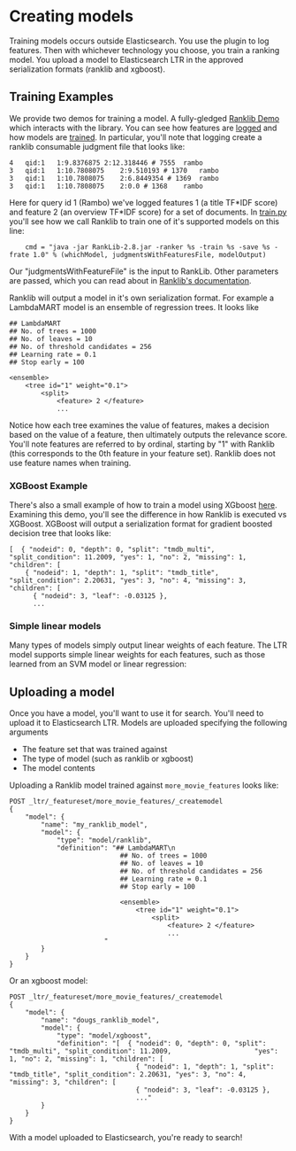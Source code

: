 # Creating models

Training models occurs outside Elasticsearch. You use the plugin to log features. Then with whichever technology you choose, you train a ranking model. You upload a model to Elasticsearch LTR in the approved serialization formats (ranklib and xgboost).

## Training Examples

We provide two demos for training a model. A fully-gledged [Ranklib Demo](/demo) which interacts with the library. You can see how features are [logged](/demo/collectFeatures.py) and how models are [trained](/demo/train.py). In particular, you'll note that logging create a ranklib consumable judgment file that looks like:

```
4	qid:1	1:9.8376875	2:12.318446 # 7555	rambo
3	qid:1	1:10.7808075	2:9.510193 # 1370	rambo
3	qid:1	1:10.7808075	2:6.8449354 # 1369	rambo
3	qid:1	1:10.7808075	2:0.0 # 1368	rambo
```

Here for query id 1 (Rambo) we've logged features 1 (a title TF\*IDF score) and feature 2 (an overview TF\*IDF score) for a set of documents. In [train.py](/demo/train.py) you'll see how we call Ranklib to train one of it's supported models on this line:

```
    cmd = "java -jar RankLib-2.8.jar -ranker %s -train %s -save %s -frate 1.0" % (whichModel, judgmentsWithFeaturesFile, modelOutput)
```

Our "judgmentsWithFeatureFile" is the input to RankLib. Other parameters are passed, which you can read about in [Ranklib's documentation]().

Ranklib will output a model in it's own serialization format. For example a LambdaMART model is an ensemble of regression trees. It looks like

```
## LambdaMART
## No. of trees = 1000
## No. of leaves = 10
## No. of threshold candidates = 256
## Learning rate = 0.1
## Stop early = 100

<ensemble>
	<tree id="1" weight="0.1">
		<split>
			<feature> 2 </feature>
            ...
```

Notice how each tree examines the value of features, makes a decision based on the value of a feature, then ultimately outputs the relevance score. You'll note features are referred to by ordinal, starting by "1" with Ranklib (this corresponds to the 0th feature in your feature set). Ranklib does not use feature names when training.

### XGBoost Example

There's also a small example of how to train a model using XGboost [here](/demo/xgboost-demo). Examining this demo, you'll see the difference in how Ranklib is executed vs XGBoost. XGBoost will output a serialization format for gradient boosted decision tree that looks like:

```
[  { "nodeid": 0, "depth": 0, "split": "tmdb_multi", "split_condition": 11.2009, "yes": 1, "no": 2, "missing": 1, "children": [
    { "nodeid": 1, "depth": 1, "split": "tmdb_title", "split_condition": 2.20631, "yes": 3, "no": 4, "missing": 3, "children": [
      { "nodeid": 3, "leaf": -0.03125 },
      ...
```

### Simple linear models

Many types of models simply output linear weights of each feature. The LTR model supports simple linear weights for each features, such as those learned from an SVM model or linear regression:




## Uploading a model

Once you have a model, you'll want to use it for search. You'll need to upload it to Elasticsearch LTR. Models are uploaded specifying the following arguments

- The feature set that was trained against
- The type of model (such as ranklib or xgboost)
- The model contents

Uploading a Ranklib model trained against `more_movie_features` looks like:

```
POST _ltr/_featureset/more_movie_features/_createmodel
{
    "model": {
        "name": "my_ranklib_model",
        "model": {
            "type": "model/ranklib",
            "definition": "## LambdaMART\n
                            ## No. of trees = 1000
                            ## No. of leaves = 10
                            ## No. of threshold candidates = 256
                            ## Learning rate = 0.1
                            ## Stop early = 100

                            <ensemble>
                                <tree id="1" weight="0.1">
                                    <split>
                                        <feature> 2 </feature>
                                        ...
                        "
        }
    }
}
```

Or an xgboost model:

```
POST _ltr/_featureset/more_movie_features/_createmodel
{
    "model": {
        "name": "dougs_ranklib_model",
        "model": {
            "type": "model/xgboost",
            "definition": "[  { "nodeid": 0, "depth": 0, "split": "tmdb_multi", "split_condition": 11.2009,                     "yes": 1, "no": 2, "missing": 1, "children": [
                                { "nodeid": 1, "depth": 1, "split": "tmdb_title", "split_condition": 2.20631, "yes": 3, "no": 4, "missing": 3, "children": [
                                { "nodeid": 3, "leaf": -0.03125 },
                                ..."
        }
    }
}
```

With a model uploaded to Elasticsearch, you're ready to search!